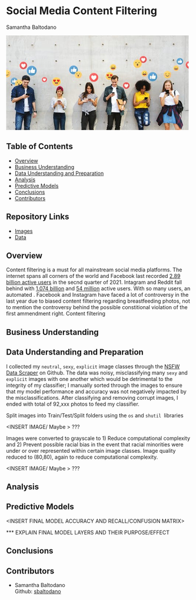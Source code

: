 # Social Media Content Filtering
Samantha Baltodano

![alt text](file-20210604-23-e0is4c.jpeg)


## Table of Contents
* [Overview](#overview)
* [Business Understanding](#business-understanding)
* [Data Understanding and Preparation](#data-understanding-and-preparation)
* [Analysis](#analysis)
* [Predictive Models](#predictive-models)
* [Conclusions](#conclusions)
* [Contributors](#contributors)


## Repository Links
* [Images](/Visuals)
* [Data](https://github.com/alex000kim/nsfw_data_scraper)

## Overview
    
Content filtering is a must for all mainstream social media platforms. The internet spans all corners of the world and Facebook last recorded [2.89 billion active users](https://www.statista.com/statistics/264810/number-of-monthly-active-facebook-users-worldwide/) in the secnd quarter of 2021. Intagram and Reddit fall behind with [1.074 billion](https://www.omnicoreagency.com/instagram-statistics/) and [54 million](https://www.oberlo.com/blog/reddit-statistics) active users. With so many users, an automated . Facebook and Instagram have faced a lot of controversy in the last year due to biased content filtering regarding breastfeeding photos, not to mention the controversy behind the possible constitional violation of the first ammendment right. Content filtering 

## Business Understanding

## Data Understanding and Preparation
I collected my `neutral`, `sexy`, `explicit` image classes through the [NSFW Data Scraper](https://github.com/alex000kim/nsfw_data_scraper) on Github. The data was noisy, misclassifying many `sexy` and `explicit` images with one another which would be detrimental to the integrity of my classifier; I manually sorted through the images to ensure that my model performance and accuracy was not negatively impacted by the misclassifications. After classifying and removing corrupt images, I ended with total of 92,xxx photos to feed my classifier. 

Split images into Train/Test/Split folders using the `os` and `shutil `libraries

<INSERT IMAGE/ Maybe > ???

Images were converted to grayscale to 1) Reduce computational complexity and 2) Prevent possible racial bias in the event that racial minorities were under or over represented within certain image classes. Image quality reduced to (80,80), again to reduce computational complexity.
    
<INSERT IMAGE/ Maybe > ???

## Analysis

## Predictive Models

    
<INSERT FINAL MODEL SUMMARY/>
    
<INSERT FINAL MODEL ACCURACY AND RECALL/CONFUSION MATRIX>
    
*** EXPLAIN FINAL MODEL LAYERS AND THEIR PURPOSE/EFFECT
    
## Conclusions


## Contributors
- Samantha Baltodano <br>
    Github: [sbaltodano](https://github.com/sbaltodano)<br>
